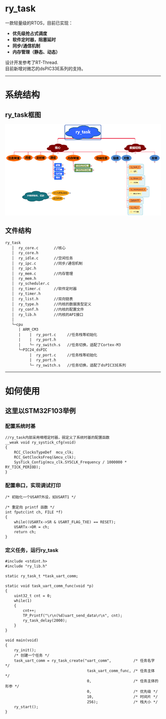 # ry_task  
一款轻量级的RTOS，目前已实现：  
* **优先级抢占式调度**  
* **软件定时器，阻塞延时**  
* **同步/通信机制**  
* **内存管理（静态、动态）**  

设计开发参考了RT-Thread.  
目前新增对微芯的dsPIC33E系列的支持。  

---

# 系统结构  
## ry_task框图  
![系统框图](ry_task框图.png)  
## 文件结构  
```
ry_task  
   │  ry_core.c       //核心  
   │  ry_core.h  
   │  ry_idle.c       //空闲任务  
   │  ry_ipc.c        //同步/通信机制  
   │  ry_ipc.h  
   │  ry_mem.c        //内存管理  
   │  ry_mem.h  
   │  ry_scheduler.c  
   │  ry_timer.c      //软件定时器  
   │  ry_timer.h  
   │  ry_list.h       //双向链表  
   │  ry_type.h       //内核的数据类型定义  
   │  ry_conf.h       //内核的配置文件  
   │  ry_lib.h        //内核的API接口  
   │  
   └─cpu  
      | ARM_CM3
      |    |  ry_port.c     //任务栈等初始化  
      |    |  ry_port.h
      |    └─ ry_switch.s   //任务切换，适配了Cortex-M3  
      └─PIC24_dsPIC
           |  ry_port.c     //任务栈等初始化  
           |  ry_port.h
           └─ ry_switch.s   //任务切换，适配了dsPIC33E系列  
```
---		 

# 如何使用  
## 这里以STM32F103举例  

### 配置系统时基  
```
//ry_task内部采用嘀嗒定时器，弱定义了系统时基的配置函数
__weak void ry_systick_cfg(void)
{
    RCC_ClocksTypeDef  mcu_clk;
    RCC_GetClocksFreq(&mcu_clk);
    SysTick_Config(mcu_clk.SYSCLK_Frequency / 1000000 * RY_TICK_PERIOD);
}
```
### 配置串口，实现调试打印  
```
/* 初始化一个USART外设，如USART1 */

/* 重定向 printf 函数 */
int fputc(int ch, FILE *f)
{
    while((USARTx->SR & USART_FLAG_TXE) == RESET);
    USARTx->DR = ch;
    return ch;
}
```

### 定义任务，运行ry_task  
```
#include <stdint.h>
#include "ry_lib.h"

static ry_task_t *task_uart_comm;

static void task_uart_comm_func(void *p)
{
    uint32_t cnt = 0;
    while(1)
    {
        cnt++;
        TP_Printf("\r\n(%d)uart_send_data\r\n", cnt);
        ry_task_delay(2000);
    }
}

void main(void)
{
    ry_init();
	/* 创建一个任务 */
    task_uart_comm = ry_task_create("uart_comm",          /* 任务名字 */
                                     task_uart_comm_func, /* 任务主体 */
                                     0,                   /* 任务主体的形参 */
                                     0,                   /* 优先级 */
                                     10,                  /* 时间片 */
                                     256);                /* 栈大小 */
    ry_start();
}
```

		 
